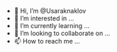 - 👋 Hi, I’m @Usaraknaklov
- 👀 I’m interested in ...
- 🌱 I’m currently learning ...
- 💞️ I’m looking to collaborate on ...
- 📫 How to reach me ...

<!---
Usaraknaklov/Usaraknaklov is a ✨ special ✨ repository because its `README.md` (this file) appears on your GitHub profile.
You can click the Preview link to take a look at your changes.
--->
